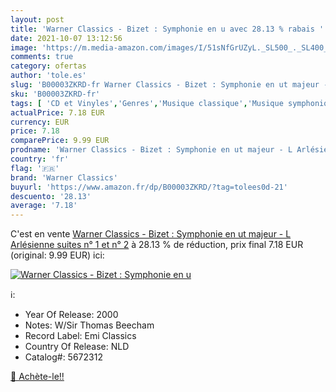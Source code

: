 ```yaml
---
layout: post
title: 'Warner Classics - Bizet : Symphonie en u avec 28.13 % rabais '
date: 2021-10-07 13:12:56
image: 'https://m.media-amazon.com/images/I/51sNfGrUZyL._SL500_._SL400_.jpg'
comments: true
category: ofertas
author: 'tole.es'
slug: 'B00003ZKRD-fr Warner Classics - Bizet : Symphonie en ut majeur - L...'
sku: 'B00003ZKRD-fr'
tags: [ 'CD et Vinyles','Genres','Musique classique','Musique symphonique','Oeuvres orchestrales, concertos et symphonies','warner classics', ]
actualPrice: 7.18 EUR
currency: EUR
price: 7.18
comparePrice: 9.99 EUR
prodname: 'Warner Classics - Bizet : Symphonie en ut majeur - L Arlésienne  suites n° 1 et n° 2'
country: 'fr'
flag: '🇫🇷'
brand: 'Warner Classics'
buyurl: 'https://www.amazon.fr/dp/B00003ZKRD/?tag=tolees0d-21'
descuento: '28.13'
average: '7.18'
---
```


C'est en vente [Warner Classics - Bizet : Symphonie en ut majeur - L Arlésienne  suites n° 1 et n° 2](https://www.amazon.fr/dp/B00003ZKRD/?tag=tolees0d-21)  à  28.13 % de réduction, prix final  7.18 EUR (original: 9.99 EUR) ici:

[![Warner Classics - Bizet : Symphonie en u](https://m.media-amazon.com/images/I/51sNfGrUZyL._SL500_._SL400_.jpg)](https://www.amazon.fr/dp/B00003ZKRD/?tag=tolees0d-21)

ℹ️:

- Year Of Release: 2000
- Notes: W/Sir Thomas Beecham
- Record Label: Emi Classics
- Country Of Release: NLD
- Catalog#: 5672312

[🛒 Achète-le!!](https://www.amazon.fr/dp/B00003ZKRD/?tag=tolees0d-21)
